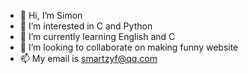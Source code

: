 - 👋 Hi, I’m Simon
- 👀 I’m interested in C and Python
- 🌱 I’m currently learning English and C
- 💞️ I’m looking to collaborate on making funny website
- 📫 My email is smartzyf@qq.com

<!---
smartzyf/smartzyf is a ✨ special ✨ repository because its `README.md` (this file) appears on your GitHub profile.
You can click the Preview link to take a look at your changes.
--->
